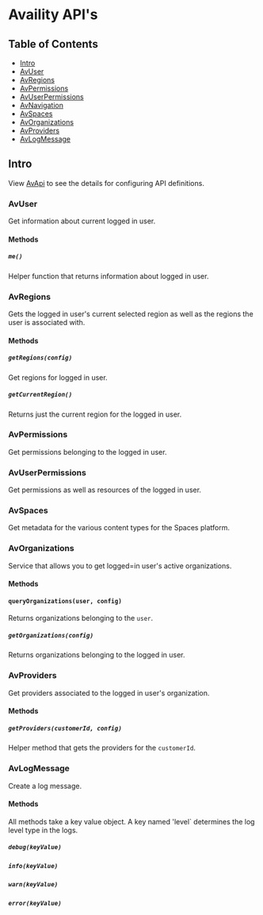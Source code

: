 # Availity API's

## Table of Contents

* [Intro](#Intro)
* [AvUser](#AvUser)
* [AvRegions](#AvRegions)
* [AvPermissions](#AvPermissions)
* [AvUserPermissions](#AvUserPermissions)
* [AvNavigation](#AvNavigation)
* [AvSpaces](#AvSpaces)
* [AvOrganizations](#AvOrganizations)
* [AvProviders](#AvProviders)
* [AvLogMessage](#AvLogMessage)

## Intro
View [AvApi](../README.md) to see the details for configuring API definitions. 

### AvUser

Get information about current logged in user.

#### Methods

##### `me()` 
Helper function that returns information about logged in user.

### AvRegions
Gets the logged in user's current selected region as well as the regions the user is associated with.

#### Methods

##### `getRegions(config)`
Get regions for logged in user.

##### `getCurrentRegion()`
Returns just the current region for the logged in user.

### AvPermissions
Get permissions belonging to the logged in user.

### AvUserPermissions
Get permissions as well as resources of the logged in user.

### AvSpaces
Get metadata for the various content types for the Spaces platform. 

### AvOrganizations
Service that allows you to get logged=in user's active organizations.

#### Methods

#### `queryOrganizations(user, config)`
Returns organizations belonging to the `user`.

##### `getOrganizations(config)`
Returns organizations belonging to the logged in user.

### AvProviders
Get providers associated to the logged in user's organization.

#### Methods

##### `getProviders(customerId, config)`
Helper method that gets the providers for the `customerId`.

### AvLogMessage
Create a log message.

#### Methods

All methods take a key value object. A key named 'level` determines the log level type in the logs.


#####  `debug(keyValue)`
#####  `info(keyValue)`
#####  `warn(keyValue)`
#####  `error(keyValue)`


